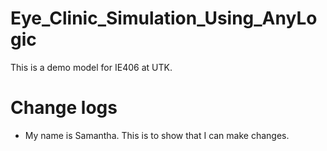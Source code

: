 # Eye_Clinic_Simulation_Using_AnyLogic
This is a demo model for IE406 at UTK.

# Change logs
- My name is Samantha. This is to show that I can make changes.
